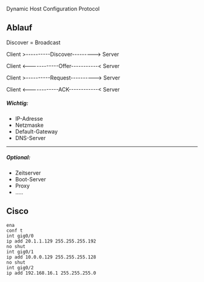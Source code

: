 Dynamic Host Configuration Protocol

## Ablauf

Discover = Broadcast

Client >----------Discover---------> Server

Client <------------Offer-----------< Server

Client >----------Request----------> Server

Client <------------ACK------------< Server

##### Wichtig:
* IP-Adresse
* Netzmaske
* Default-Gateway
* DNS-Server
--------
##### Optional:
* Zeitserver
* Boot-Server
* Proxy
* .....


## Cisco

~~~cisco
ena
conf t
int gig0/0
ip add 20.1.1.129 255.255.255.192
no shut
int gig0/1
ip add 10.0.0.129 255.255.255.128
no shut
int gig0/2
ip add 192.168.16.1 255.255.255.0
~~~
